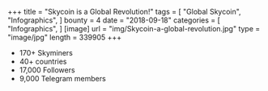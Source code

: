 +++
title = "Skycoin is a Global Revolution!"
tags = [
    "Global Skycoin",
    "Infographics",
]
bounty = 4
date = "2018-09-18"
categories = [
    "Infographics",
]
[image]
    url = "img/Skycoin-a-global-revolution.jpg"
    type = "image/jpg"
    length = 339905
+++

* 170+ Skyminers
* 40+ countries
* 17,000 Followers
* 9,000 Telegram members
